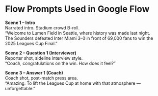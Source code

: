 # Flow Prompts Used in Google Flow

**Scene 1 – Intro**  
Narrated intro. Stadium crowd B-roll.  
“Welcome to Lumen Field in Seattle, where history was made last night.  
The Sounders defeated Inter Miami 3–0 in front of 69,000 fans to win the 2025 Leagues Cup Final.”

**Scene 2 – Question 1 (Interviewer)**  
Reporter shot, sideline interview style.  
“Coach, congratulations on the win. How does it feel?”

**Scene 3 – Answer 1 (Coach)**  
Coach shot, post-match press area.  
“Amazing. To lift the Leagues Cup at home with that atmosphere — unforgettable.”

